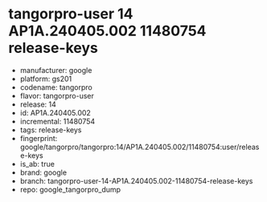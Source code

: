 # tangorpro-user 14 AP1A.240405.002 11480754 release-keys
- manufacturer: google
- platform: gs201
- codename: tangorpro
- flavor: tangorpro-user
- release: 14
- id: AP1A.240405.002
- incremental: 11480754
- tags: release-keys
- fingerprint: google/tangorpro/tangorpro:14/AP1A.240405.002/11480754:user/release-keys
- is_ab: true
- brand: google
- branch: tangorpro-user-14-AP1A.240405.002-11480754-release-keys
- repo: google_tangorpro_dump
